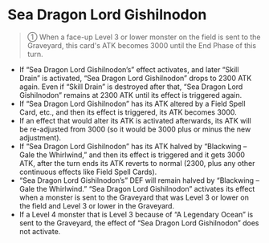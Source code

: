 # Sea Dragon Lord Gishilnodon

> ① When a face-up Level 3 or lower monster on the field is sent to the Graveyard, this card's ATK becomes 3000 until the End Phase of this turn.

*   If “Sea Dragon Lord Gishilnodon’s” effect activates, and later “Skill Drain” is activated, “Sea Dragon Lord Gishilnodon” drops to 2300 ATK again. Even if “Skill Drain” is destroyed after that, “Sea Dragon Lord Gishilnodon” remains at 2300 ATK until its effect is triggered again.
*   If “Sea Dragon Lord Gishilnodon” has its ATK altered by a Field Spell Card, etc., and then its effect is triggered, its ATK becomes 3000.
*   If an effect that would alter its ATK is activated afterwards, its ATK will be re-adjusted from 3000 (so it would be 3000 plus or minus the new adjustment).
*   If “Sea Dragon Lord Gishilnodon” has its ATK halved by “Blackwing – Gale the Whirlwind,” and then its effect is triggered and it gets 3000 ATK, after the turn ends its ATK reverts to normal (2300, plus any other continuous effects like Field Spell Cards).
*   “Sea Dragon Lord Gishilnodon’s” DEF will remain halved by “Blackwing – Gale the Whirlwind.” “Sea Dragon Lord Gishilnodon” activates its effect when a monster is sent to the Graveyard that was Level 3 or lower on the field and Level 3 or lower in the Graveyard.
*   If a Level 4 monster that is Level 3 because of “A Legendary Ocean” is sent to the Graveyard, the effect of “Sea Dragon Lord Gishilnodon” does not activate.
